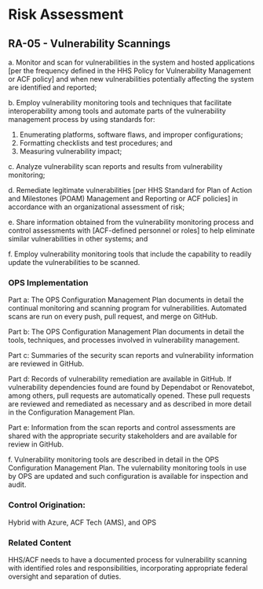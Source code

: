 # Risk Assessment
## RA-05 - Vulnerability Scannings

a. Monitor and scan for vulnerabilities in the system and hosted applications [per the frequency defined in the HHS Policy for Vulnerability Management or ACF policy] and when new vulnerabilities potentially affecting the system are identified and reported;

b. Employ vulnerability monitoring tools and techniques that facilitate interoperability among tools and automate parts of the vulnerability management process by using standards for:

1. Enumerating platforms, software flaws, and improper configurations;
2. Formatting checklists and test procedures; and
3. Measuring vulnerability impact;

c. Analyze vulnerability scan reports and results from vulnerability monitoring;

d. Remediate legitimate vulnerabilities [per HHS Standard for Plan of Action and Milestones (POAM) Management and Reporting or ACF policies] in accordance with an organizational assessment of risk;

e. Share information obtained from the vulnerability monitoring process and control assessments with [ACF-defined personnel or roles] to help eliminate similar vulnerabilities in other systems; and

f. Employ vulnerability monitoring tools that include the capability to readily update the vulnerabilities to be scanned.

### OPS Implementation

Part a: The OPS Configuration Management Plan documents in detail the continual monitoring and scanning program for vulnerabilities.  Automated scans are run on every push, pull request, and merge on GitHub.

Part b: The OPS Configuration Management Plan documents in detail the tools, techniques, and processes involved in vulnerability management.

Part c: Summaries of the security scan reports and vulnerability information are reviewed in GitHub. 

Part d: Records of vulnerability remediation are available in GitHub. If vulnerability dependencies found are found by Dependabot or Renovatebot, among others, pull requests are automatically opened. These pull requests are reviewed and remediated as necessary and as described in more detail in the Configuration Management Plan.

Part e: Information from the scan reports and control assessments are shared with the appropriate security stakeholders and are available for review in GitHub.

f. Vulnerability monitoring tools are described in detail in the OPS Configuration Management Plan. The vulernability monitoring tools in use by OPS are updated and such configuration is available for inspection and audit.

### Control Origination:

Hybrid with Azure, ACF Tech (AMS), and OPS

### Related Content

HHS/ACF needs to have a documented process for vulnerability scanning with identified roles and responsibilities, incorporating appropriate federal oversight and separation of duties.
